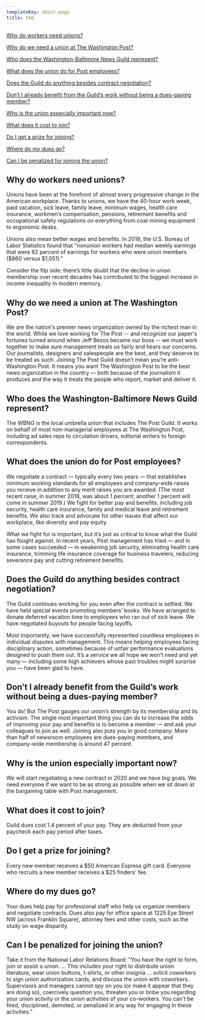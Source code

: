 ```yaml
---
templateKey: about-page
title: FAQ
---
```


[Why do workers need unions?](#why-a-union)

[Why do we need a union at The Washington Post?](#why-a-union-wapo)

[Who does the Washington-Baltimore News Guild represent?](#who-is-wbng)

[What does the union do for Post employees?](#what-does-the-union-do)

[Does the Guild do anything besides contract negotiation?](#what-else-does-the-union-do)

[Don’t I already benefit from the Guild’s work without being a dues-paying member?](#benefit-without-dues)

[Why is the union especially important now?](#why-now)

[What does it cost to join?](#cost)

[Do I get a prize for joining?](#prize)

[Where do my dues go?](#where-do-dues-go)

[Can I be penalized for joining the union?](#can-i-be-penalized)

<a id="why-a-union"></a>

## **Why do workers need unions?**

Unions have been at the forefront of almost every progressive change in the American workplace. Thanks to unions, we have the 40-hour work week, paid vacation, sick leave, family leave, minimum wages, health care insurance, workmen’s compensation, pensions, retirement benefits and occupational safety regulations on everything from coal-mining equipment to ergonomic desks.

Unions also mean better wages and benefits. In 2018, the U.S. Bureau of Labor Statistics found that "nonunion workers had median weekly earnings that were 82 percent of earnings for workers who were union members ($860 versus $1,051)."

Consider the flip side: there’s little doubt that the decline in union membership over recent decades has contributed to the biggest increase in income inequality in modern memory.

<a id="why-a-union-wapo"></a>

## Why do we need a union at The Washington Post?

We are the nation's premier news organization owned by the richest man in the world. While we love working for The Post -- and recognize our paper's fortunes turned around when Jeff Bezos became our boss -- we must work together to make sure management treats us fairly and hears our concerns. Our journalists, designers and salespeople are the best, and they deserve to be treated as such. Joining The Post Guild doesn’t mean you’re anti-Washington Post. It means you want The Washington Post to be the best news organization in the country — both because of the journalism it produces and the way it treats the people who report, market and deliver it.

<a id="who-is-wbng"></a>

## Who does the Washington-Baltimore News Guild represent?

The WBNG is the local umbrella union that includes The Post Guild. It works on behalf of most non-managerial employees at The Washington Post, including ad sales reps to circulation drivers, editorial writers to foreign correspondents.

<a id="what-does-the-union-do"></a>

## What does the union do for Post employees?

We negotiate a contract — typically every two years — that establishes minimum working standards for all employees and company-wide raises you receive in addition to any merit raises you are awarded. (The most recent raise, in summer 2018, was about 1 percent; another 1 percent will come in summer 2019.) We fight for better pay and benefits, including job security, health care insurance, family and medical leave and retirement benefits. We also track and advocate for other issues that affect our workplace, like diversity and pay equity.

What we fight for is important, but it’s just as critical to know what the Guild has fought against. In recent years, Post management has tried — and in some cases succeeded — in weakening job security, eliminating health care insurance, trimming life insurance coverage for business travelers, reducing severance pay and cutting retirement benefits.

<a id="what-else-does-the-union-do"></a>

## Does the Guild do anything besides contract negotiation?

The Guild continues working for you even after the contract is settled. We have held special events promoting members’ books. We have arranged to donate deferred vacation time to employees who ran out of sick leave. We have negotiated buyouts for people facing layoffs.

Most importantly, we have successfully represented countless employees in individual disputes with management. This means helping employees facing disciplinary action, sometimes because of unfair performance evaluations designed to push them out. It’s a service we all hope we won’t need and yet many — including some high achievers whose past troubles might surprise you — have been glad to have.

<a id="benefit-without-dues"></a>

## Don’t I already benefit from the Guild’s work without being a dues-paying member?

You do! But The Post gauges our union’s strength by its membership and its activism. The single most important thing you can do to increase the odds of improving your pay and benefits is to become a member — and ask your colleagues to join as well. Joining also puts you in good company: More than half of newsroom employees are dues-paying members, and company-wide membership is around 47 percent.

<a id="why-now"></a>

## Why is the union especially important now?

We will start negotiating a new contract in 2020 and we have big goals. We need everyone if we want to be as strong as possible when we sit down at the bargaining table with Post management.

<a id="cost"></a>

## What does it cost to join?

Guild dues cost 1.4 percent of your pay. They are deducted from your paycheck each pay period after taxes.

<a id="prize"></a>

## Do I get a prize for joining?

Every new member receives a $50 American Express gift card. Everyone who recruits a new member receives a $25 finders' fee.

<a id="where-do-dues-go"></a>

## Where do my dues go?

Your dues help pay for professional staff who help us organize members and negotiate contracts. Dues also pay for office space at 1225 Eye Street NW (across Franklin Square), attorney fees and other costs, such as the study on wage disparity.

<a id="can-i-be-penalized"></a>

## Can I be penalized for joining the union?

Take it from the National Labor Relations Board: "You have the right to form, join or assist a union. ... This includes your right to distribute union literature, wear union buttons, t-shirts, or other insignia ... solicit coworkers to sign union authorization cards, and discuss the union with coworkers. Supervisors and managers cannot spy on you (or make it appear that they are doing so), coercively question you, threaten you or bribe you regarding your union activity or the union activities of your co-workers. You can't be fired, disciplined, demoted, or penalized in any way for engaging in these activities."
